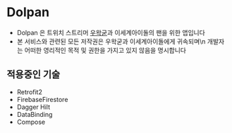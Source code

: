 # Dolpan

- Dolpan 은 
트위치 스트리머 [우왁굳](https://twitch.tv/woowakgood)과 이세계아이돌의 팬을 위한 앱입니다
- 본 서비스와 관련된 모든 저작권은 우왁굳과 이세계아이돌에게 귀속되며\n
개발자는 어떠한 영리적인 목적 및 권한을 가지고 있지 않음을 명시합니다

## 적용중인 기술
- Retrofit2
- FirebaseFirestore
- Dagger Hilt
- DataBinding
- Compose
